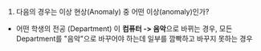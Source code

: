 1. 다음의 경우는 이상 현상(Anomaly) 중 어떤 이상(anomaly)인가?
- 어떤 학생의 전공 (Department) 이 **컴퓨터 -> 음악**으로 바뀌는 경우, 모든 Department를 "음악"으로 바꾸어야 하는데 일부를 깜빡하고 바꾸지 못하는 경우
